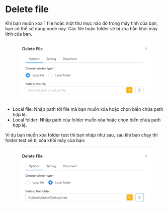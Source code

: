 # Delete file

Khi bạn muốn xóa 1 file hoặc một thư mục nào đó trong máy tính của bạn, bạn có thể sử dụng node này. Các file hoặc folder sẽ bị xóa hẳn khỏi máy tính của bạn.

<figure><img src="../../.gitbook/assets/image (63).png" alt=""><figcaption></figcaption></figure>

* Local file: Nhập path tới file mà bạn muốn xóa hoặc chọn biến chứa path hợp lệ.
* Local folder: Nhập path của folder muốn xóa hoặc chọn biến chứa path hợp lệ.

Ví dụ bạn muốn xóa folder test thì bạn nhập như sau, sau khi bạn chạy thì folder test sẽ bị xóa khỏi máy của bạn:

<figure><img src="../../.gitbook/assets/image (64).png" alt=""><figcaption></figcaption></figure>
